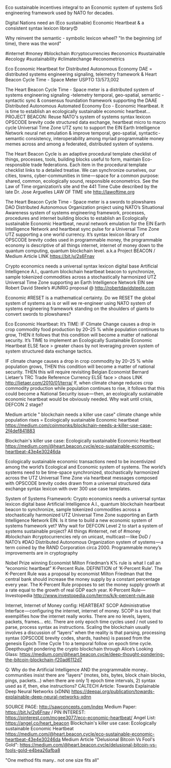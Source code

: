 Eco sustainable incentives integral to an Economic system of systems SoS engineering framework used by NATO for decades. 

Digital Nations need an (Eco sustainable) Economic Heartbeat & a consistent syntax lexicon library😍 

Why reinvent the semantic - symbolic lexicon wheel? "In the beginning (of time), there was the word" 

#internet #money #blockchain #cryptocurrencies  #economics #sustainable #ecology #sustainability #climatechange #econometrics

Eco Economic Heartbeat for Distributed Autonomous Economy DAE = distributed systems engineering  signaling, telemetry framework & Heart Beacon Cycle Time - Space Meter USPTO 13/573,002 

The Heart Beacon Cycle Time - Space meter is a distributed system of systems engineering signaling -telemetry temporal, geo-spatial, semantic - syntactic sync & consensus foundation framework supporting the DAAE Distributed Autonomous Automated Economy Eco - Economic Heartbeat. It is time to establish an ecologically sustainable economic heartbeat… PROJECT BEACON: Reuse NATO's system of systems syntax lexicon OPSCODE brevity code structured data exchange, heartbeat micro to macro cycle Universal Time Zone UTZ sync to support the EIN Earth Intelligence Network neural net emulation & improve temporal, geo-spatial, syntactic - semantic consistency, interoperability among myriad programmable money memes across and among a federated, distributed system of systems.

The Heart Beacon Cycle is an adaptive procedural template checklist of things, processes, tools, building blocks useful to form, maintain Eco-responsible trade federations. Each item in the procedural template checklist links to a detailed treatise. We can synchronize ourselves, our cities, towns, cyber-communities in time — space for a common purpose: shared, common, ecologically sound, responsible econometrics. See the Law of Time organization’s site and the 441 Time Cube described by the late Dr. Jose Arguelles LAW OF TIME site http://lawoftime.org

The Heart Beacon Cycle Time - Space meter is a swords to plowshares DAO Distributed Autonomous Organization project using NATO’s Situational Awareness system of systems engineering framework, processes, procedures and internet building blocks to establish an Ecologically sustainable Economic Heartbeat, neural network emulation for the EIN Earth Intelligence Network and heartbeat sync pulse for a Universal Time Zone UTZ supporting a one world currency. It’s syntax lexicon library of OPSCODE brevity codes used in programmable money, the programmable economy is descriptive of all things internet, internet of money down to the quantum computing, quantum blockchain level. a.k.a Project BEACON / Medium Article LINK https://bit.ly/2s6Fnav 

Crypto economics needs a universal syntax lexicon digital base Artificial Intelligence A.I., quantum blockchain heartbeat beacon to synchronize, sample tokenized commodities across a stochastically harmonized UTZ Universal Time Zone supporting an Earth Intelligence Network EIN see Robert David Steele’s #UNRIG proposal @ http://robertdavidsteele.com

Economic #RESET is a mathematical certainty. Do we RESET the global system of systems as is or will we re-engineer using NATO system of systems engineering framework standing on the shoulders of giants to convert swords to plowshares?

Eco Economic Heartbeat: It’s TIME: IF Climate Change causes a drop in crop commodity food production by 20–25 % while population continues to grow, THEN it follows that this condition will become a matter of national security. It’s TIME to implement an Ecologically Sustainable Economic Heartbeat ELSE face > greater chaos by not leveraging proven system of system structured data exchange tactics.

IF climate change causes a drop in crop commodity by 20–25 % while population grows, THEN this condition will become a matter of national security. THEN this will require revisiting Belgian Economist Bernard Lietaer’s TRC Trade Reference Currency ELSE face > chaos LINK http://lietaer.com/2010/01/terra/ If, when climate change reduces crop commodity production while population continues to rise, it follows that this could become a National Security issue — then, an ecologically sustainable economic heartbeat would be obviously needed. Why wait until crisis, DEFCON 2 stage?

Medium article " blockchain needs a killer use case" climate change while population rises = Ecologically sustainable Economic heartbeat https://medium.com/coinmonks/blockchain-needs-a-killer-use-case-2f4def841883

Blockchain's killer use case: Ecologically sustainable Economic Heartbeat https://medium.com/@heart.beacon.cycle/eco-sustainable-economic-heartbeat-43e4e30246da

Ecologically sustainable economic transactions need to be incentivized among the world’s Ecological and Economic system of systems. The world’s systems need to be time-space synchronized, stochastically harmonized across the UTZ Universal Time Zone via heartbeat messages composed with OPSCODE brevity codes drawn from a universal structured data exchange syntax lexicon with over 300 use case templates.

System of Systems Framework: Crypto economics needs a universal syntax lexicon digital base Artificial Intelligence A.I., quantum blockchain heartbeat beacon to synchronize, sample tokenized commodities across a stochastically harmonized UTZ Universal Time Zone supporting an Earth Intelligence Network EIN. Is it time to build a new economic system of systems framework yet? Why wait for DEFCON 
Level 2 to start a system of systems sustainable project? All things #internet, net of #money #blockchain #cryptocurrencies rely on unicast, multicast — like DoD / NATO’s #DAO Distributed Autonomous Organization system of systems — a term coined by the RAND Corporation circa 2000. Programmable money’s improvements are in cryptography

Nobel Prize winning Economist Milton Friedman’s K% rule is what I call an “economic heartbeat” K-Percent Rule. DEFINITION of ‘K-Percent Rule’. The K-Percent Rule was a proposal by economist Milton Friedman that the central bank should increase the money supply by a constant percentage every year. The K-Percent Rule proposes to set the money supply growth at a rate equal to the growth of real GDP each year. K-Percent Rule — Investopedia http://www.investopedia.com/terms/k/k-percent-rule.asp

Internet, Internet of Money config: HEARTBEAT SCOP Administrative Interface — configuring the internet, internet of money. SCOP is a tool that exemplifies how the internet really works. There are no levels, layers, packets, frames… etc. There are only epoch time cycles used / not used to parse, process syntax as instructions. Scaling the blockchain usually involves a discussion of “layers” when the reality is that parsing, processing syntax (OPSCODE brevity codes, shards, hashes) is passed from the genesis Epoch Time Cycle 1 to a temporal follow on epoch time cycle. Deepthought pondering the crypto blockchain through Alice’s Looking Glass: https://medium.com/@heart.beacon.cycle/deep-thought-pondering-the-bitcoin-blockchain-f20ad6112d7

Q: Why do the Artificial Intelligence AND the programmable money.. communities insist there are "layers" (motes, bits, bytes, block chain blocks, pings, packets...) when there are only 1) epoch time intervals, 2) syntax used as if, then, else instructions? CALTECH Article: Towards Explainable Deep Neural Networks (xDNN) https://deepai.org/publication/towards-explainable-deep-neural-networks-xdnn  

SOURCE PAGE: http://sawconcepts.com/index
Medium Paper: https://bit.ly/2s6Fnav / 
PIN INTEREST: https://pinterest.com/mcgee3077/eco-economic-heartbeat/
Angel List: https://angel.co/heart_beacon
Blockchain's killer use case: Ecologically sustainable Economic Heartbeat https://medium.com/@heart.beacon.cycle/eco-sustainable-economic-heartbeat-43e4e30246da
Medium Article "Delusional Bitcoin Vs Fool's Gold": https://medium.com/@heart.beacon.cycle/delusional-bitcoin-vs-fools-gold-e4bea26afba8

"One method fits many.. not one size fits all"
